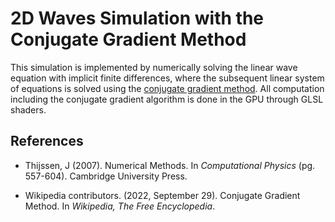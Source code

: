 # 2D Waves Simulation with the Conjugate Gradient Method

This simulation is implemented by numerically solving the linear wave equation with implicit finite differences, where the subsequent linear system of equations is solved using the [conjugate gradient method](https://en.wikipedia.org/wiki/Conjugate_gradient_method). All computation including the conjugate gradient algorithm is done in the GPU through GLSL shaders.

## References

 - Thijssen, J (2007). Numerical Methods. In <i>Computational Physics</i> 
 (pg. 557-604). Cambridge University Press.

 - Wikipedia contributors. (2022, September 29). Conjugate Gradient Method.
 In <i>Wikipedia, The Free Encyclopedia</i>.